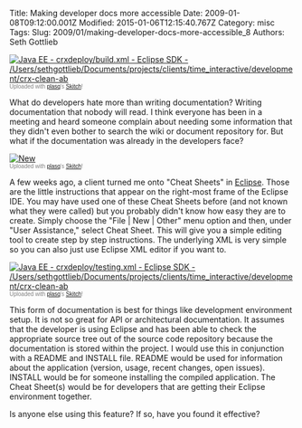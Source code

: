 Title: Making developer docs more accessible
Date: 2009-01-08T09:12:00.001Z
Modified: 2015-01-06T12:15:40.767Z
Category: misc
Tags: 
Slug: 2009/01/making-developer-docs-more-accessible_8
Authors: Seth Gottlieb

<div class="thumbnail"><a href="http://skitch.com/sggottlieb/by1yu/java-ee-crxdeploy-build.xml-eclipse-sdk-users-sethgottlieb-documents-projects-clients-time-interactive-development-crx-clean-ab"><img alt="Java EE - crxdeploy/build.xml - Eclipse SDK - /Users/sethgottlieb/Documents/projects/clients/time_interactive/development/crx-clean-ab" src="http://img.skitch.com/20090108-tesidbny4jp3i354npbddpajy6.preview.jpg"/></a><br/><span style="font-family: Lucida Grande, Trebuchet, sans-serif, Helvetica, Arial; font-size: 10px; color: #808080">Uploaded with <a href="http://plasq.com/">plasq</a>'s <a href="http://skitch.com">Skitch</a>!</span></div>

  
  
What do developers hate more than writing documentation? Writing documentation that nobody will read.  I think everyone has been in a meeting and heard someone complain about needing some information that they didn't even bother to search the wiki or document repository for.  But what if the documentation was already in the developers face?  
  

<div class="thumbnail"><a href="http://skitch.com/sggottlieb/byqie/new"><img alt="New" src="http://img.skitch.com/20090107-x5sbxed6ngrum73f9jcstww2i3.preview.jpg"/></a><br/><span style="font-family: Lucida Grande, Trebuchet, sans-serif, Helvetica, Arial; font-size: 10px; color: #808080">Uploaded with <a href="http://plasq.com/">plasq</a>'s <a href="http://skitch.com">Skitch</a>!</span></div>

  
  
A few weeks ago, a client turned me onto "Cheat Sheets" in [Eclipse](http://www.eclipse.org).  Those are the little instructions that appear on the right-most frame of the Eclipse IDE.  You may have used one of these Cheat Sheets before (and not known what they were called) but you probably didn't know how easy they are to create.  Simply choose the "File | New | Other" menu option and then, under "User Assistance," select Cheat Sheet.  This will give you a simple editing tool to create step by step instructions.  The underlying XML is very simple so you can also just use Eclipse XML editor if you want to.  
  

<div class="thumbnail"><a href="http://skitch.com/sggottlieb/byqi7/java-ee-crxdeploy-testing.xml-eclipse-sdk-users-sethgottlieb-documents-projects-clients-time-interactive-development-crx-clean-ab"><img alt="Java EE - crxdeploy/testing.xml - Eclipse SDK - /Users/sethgottlieb/Documents/projects/clients/time_interactive/development/crx-clean-ab" src="http://img.skitch.com/20090107-qt7at1q93ubrftcu4ri5bk3tj4.preview.jpg"/></a><br/><span style="font-family: Lucida Grande, Trebuchet, sans-serif, Helvetica, Arial; font-size: 10px; color: #808080">Uploaded with <a href="http://plasq.com/">plasq</a>'s <a href="http://skitch.com">Skitch</a>!</span></div>

  
  
This form of documentation is best for things like development environment setup.  It is not so great for API or architectural documentation.  It assumes that the developer is using Eclipse and has been able to check the appropriate source tree out of the source code repository because the documentation is stored within the project.  I would use this in conjunction with a README and INSTALL file.  README would be used for information about the application (version, usage, recent changes, open issues).  INSTALL would be for someone installing the compiled application.  The Cheat Sheet(s) would be for developers that are getting their Eclipse environment together.  
  
Is anyone else using this feature? If so, have you found it effective?
